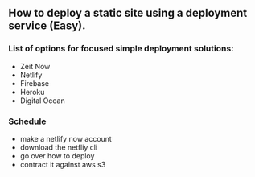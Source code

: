 ## How to deploy a static site using a deployment service (Easy).

### List of options for focused simple deployment solutions:

-   Zeit Now
-   Netlify
-   Firebase
-   Heroku
-   Digital Ocean

### Schedule

-   make a netlify now account
-   download the netfliy cli
-   go over how to deploy
-   contract it against aws s3

